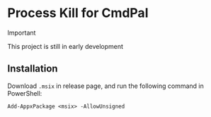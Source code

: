 # Process Kill for CmdPal

> [!IMPORTANT]
> This project is still in early development

## Installation

Download `.msix` in release page, and run the following command in PowerShell:

```pwsh
Add-AppxPackage <msix> -AllowUnsigned
```
